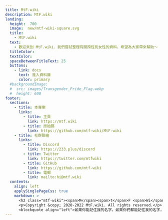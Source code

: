 ```yaml
---
title: MtF.wiki
description: MtF.wiki
landing:
  height:  700
  image:  new/mtf-wiki-square.svg
  title:
    - MtF.wiki
  text:
    - 歡迎來到 MtF.wiki．我們嘗試整理有關跨性別女性的資料，希望為大家帶來幫助～
  titleColor:
  textColor:
  spaceBetweenTitleText: 25
  buttons:
    - link: docs
      text: 進入資料庫
      color: primary
  #backgroundImage:
  #  src: images/Transgender_Pride_Flag.webp
  #  height: 600
footer:
  sections:
    - title: 本專案
      links:
        - title: 主頁
          link: https://mtf.wiki
        - title: 原始碼
          link: https://github.com/mtf-wiki/MtF-wiki
    - title: 社群聯絡
      links:
        - title: Discord
          link: https://233.plus/discord
        - title: Twitter
          link: https://twitter.com/mtfwiki
        - title: GitHub
          link: https://github.com/mtf-wiki
        - title: 電郵
          link: mailto:hi@mtf.wiki
  contents:
    align: left
    applySinglePageCss: true
    markdown: >
      <h2 class="mtf-wiki"><span>M</span><span>t</span>F <span>Wi</span><span>ki</span></h2>
      <p>Copyright &copy; 2020-2022 MtF.wiki. All rights reserved.</p>
      <blockquote align="left">如果你能記住我的名字，如果你們都能記住我的名字，也許我或者「我們」，終有一天能自由地生存著。</blockquote>
---
```

